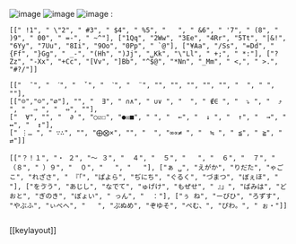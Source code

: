 
![image](https://gyazo.com/343110b40ac9efe6d4b890573dd62f4f/thumb/1000)
![image](https://gyazo.com/6982001d4502e3c71ce3a82dbdb06685/thumb/1000)
![image](https://gyazo.com/5275a5b303779bf146191d83e14ef333/thumb/1000)
:

```
[[" !1", " \"2", " #3", " $4", " %5", "   ", " &6", " '7", " (8", " )9", " 00", " =-", " ~^"], ["1Qq", "2Ww", "3Ee", "4Rr", "5Tt", "|&!", "6Yy", "7Uu", "8Ii", "9Oo", "0Pp", " `@"], ["¥Aa", "/Ss", "=Dd", "{Ff", "}Gg", " _-", "(Hh", ")Jj", "␣Kk", "\"Ll", " +;", " *:"], ["?Zz", "-Xx", "+Cc", "[Vv", "]Bb", "^$@", "*Nn", "_Mm", " <,", " >.", "#?/"]]

[["  ¯", "  ˊ", "  ˇ", "  ˋ", "  ¨", "", "", "", "", "", "  ", " ", ""],
[["☹","☺","∅"], "", "  ∃", " ∩∧", " ∪∨ ", "  ", " ∉∈ ", "  ⤵ ", "  ⤴ ", "  ⇒ ", "  ⇔", ""],
["  ∀", "", "  ∂ ", "○☑☐", "●☒■", " ", "  ←", "  ↓ ", "  ↑", "  →", "  ↔", "  ↕"],
[" ⋮… ", " ∵∴", "", "⨁⨂×", "", "  ", "∞∝≠ ", "  ≒ ", " ≦", " ≧", "  ⇄"]]

[["？！１", "・ ２", "〜 ３", "  ４", "  ５", "   ", "  ６", "  ７", " （８", " ）９", "  ０", "   ", "   "], ["ぁ ␣", "えがか", "りだた", "ゃごこ", "れざさ", " 『「", "ぱよら", "ぢにち", "ぐるく", "づまつ", "ぼぇほ", "   "], ["をゔう", "あじし", "なでて", "ゅげけ", "もぜせ", " 』」", "ばみは", "どおと", "ぎのき", "ぽょい", " っん", "  ："], ["ぅ ね", "ーびひ", "ろずす", "やぶふ", "ぃべへ", "   ", "ぷぬめ", "ぞゆそ", "ぺむ、", "ぴわ。", " ぉ・"]]


```

[[keylayout]]


